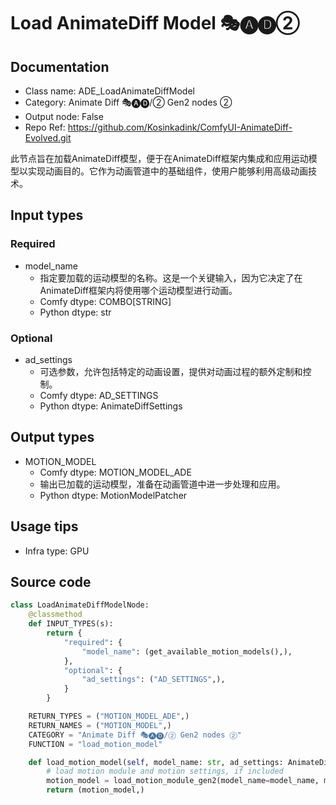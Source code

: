 # Load AnimateDiff Model 🎭🅐🅓②
## Documentation
- Class name: ADE_LoadAnimateDiffModel
- Category: Animate Diff 🎭🅐🅓/② Gen2 nodes ②
- Output node: False
- Repo Ref: https://github.com/Kosinkadink/ComfyUI-AnimateDiff-Evolved.git

此节点旨在加载AnimateDiff模型，便于在AnimateDiff框架内集成和应用运动模型以实现动画目的。它作为动画管道中的基础组件，使用户能够利用高级动画技术。

## Input types
### Required
- model_name
    - 指定要加载的运动模型的名称。这是一个关键输入，因为它决定了在AnimateDiff框架内将使用哪个运动模型进行动画。
    - Comfy dtype: COMBO[STRING]
    - Python dtype: str

### Optional
- ad_settings
    - 可选参数，允许包括特定的动画设置，提供对动画过程的额外定制和控制。
    - Comfy dtype: AD_SETTINGS
    - Python dtype: AnimateDiffSettings

## Output types
- MOTION_MODEL
    - Comfy dtype: MOTION_MODEL_ADE
    - 输出已加载的运动模型，准备在动画管道中进一步处理和应用。
    - Python dtype: MotionModelPatcher

## Usage tips
- Infra type: GPU
<!-- - Common nodes:
    - [ADE_ApplyAnimateDiffModel](../../ComfyUI-AnimateDiff-Evolved/Nodes/ADE_ApplyAnimateDiffModel.md) -->

## Source code
```python
class LoadAnimateDiffModelNode:
    @classmethod
    def INPUT_TYPES(s):
        return {
            "required": {
                "model_name": (get_available_motion_models(),),
            },
            "optional": {
                "ad_settings": ("AD_SETTINGS",),
            }
        }

    RETURN_TYPES = ("MOTION_MODEL_ADE",)
    RETURN_NAMES = ("MOTION_MODEL",)
    CATEGORY = "Animate Diff 🎭🅐🅓/② Gen2 nodes ②"
    FUNCTION = "load_motion_model"

    def load_motion_model(self, model_name: str, ad_settings: AnimateDiffSettings=None):
        # load motion module and motion settings, if included
        motion_model = load_motion_module_gen2(model_name=model_name, motion_model_settings=ad_settings)
        return (motion_model,)